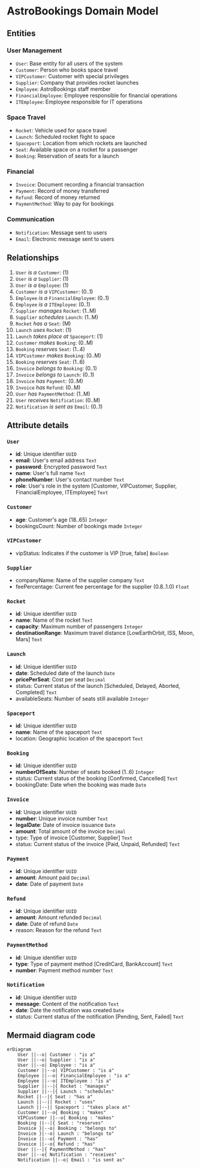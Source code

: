 # AstroBookings Domain Model

## Entities

### User Management

- `User`: Base entity for all users of the system
- `Customer`: Person who books space travel
- `VIPCustomer`: Customer with special privileges
- `Supplier`: Company that provides rocket launches
- `Employee`: AstroBookings staff member
- `FinancialEmployee`: Employee responsible for financial operations
- `ITEmployee`: Employee responsible for IT operations

### Space Travel

- `Rocket`: Vehicle used for space travel
- `Launch`: Scheduled rocket flight to space
- `Spaceport`: Location from which rockets are launched
- `Seat`: Available space on a rocket for a passenger
- `Booking`: Reservation of seats for a launch

### Financial

- `Invoice`: Document recording a financial transaction
- `Payment`: Record of money transferred
- `Refund`: Record of money returned
- `PaymentMethod`: Way to pay for bookings

### Communication

- `Notification`: Message sent to users
- `Email`: Electronic message sent to users

## Relationships

1. `User` _is a_ `Customer`: (1)
2. `User` _is a_ `Supplier`: (1)
3. `User` _is a_ `Employee`: (1)
4. `Customer` _is a_ `VIPCustomer`: (0..1)
5. `Employee` _is a_ `FinancialEmployee`: (0..1)
6. `Employee` _is a_ `ITEmployee`: (0..1)
7. `Supplier` _manages_ `Rocket`: (1..M)
8. `Supplier` _schedules_ `Launch`: (1..M)
9. `Rocket` _has a_ `Seat`: (M)
10. `Launch` _uses_ `Rocket`: (1)
11. `Launch` _takes place at_ `Spaceport`: (1)
12. `Customer` _makes_ `Booking`: (0..M)
13. `Booking` _reserves_ `Seat`: (1..4)
14. `VIPCustomer` _makes_ `Booking`: (0..M)
15. `Booking` _reserves_ `Seat`: (1..6)
16. `Invoice` _belongs to_ `Booking`: (0..1)
17. `Invoice` _belongs to_ `Launch`: (0..1)
18. `Invoice` _has_ `Payment`: (0..M)
19. `Invoice` _has_ `Refund`: (0..M)
20. `User` _has_ `PaymentMethod`: (1..M)
21. `User` _receives_ `Notification`: (0..M)
22. `Notification` _is sent as_ `Email`: (0..1)

## Attribute details

### `User`

- **id**: Unique identifier `UUID`
- **email**: User's email address `Text`
- **password**: Encrypted password `Text`
- **name**: User's full name `Text`
- **phoneNumber**: User's contact number `Text`
- **role**: User's role in the system [Customer, VIPCustomer, Supplier, FinancialEmployee, ITEmployee] `Text`

### `Customer`

- **age**: Customer's age (18..65) `Integer`
- bookingsCount: Number of bookings made `Integer`

### `VIPCustomer`

- vipStatus: Indicates if the customer is VIP [true, false] `Boolean`

### `Supplier`

- companyName: Name of the supplier company `Text`
- feePercentage: Current fee percentage for the supplier (0.8..1.0) `Float`

### `Rocket`

- **id**: Unique identifier `UUID`
- **name**: Name of the rocket `Text`
- **capacity**: Maximum number of passengers `Integer`
- **destinationRange**: Maximum travel distance [LowEarthOrbit, ISS, Moon, Mars] `Text`

### `Launch`

- **id**: Unique identifier `UUID`
- **date**: Scheduled date of the launch `Date`
- **pricePerSeat**: Cost per seat `Decimal`
- status: Current status of the launch [Scheduled, Delayed, Aborted, Completed] `Text`
- availableSeats: Number of seats still available `Integer`

### `Spaceport`

- **id**: Unique identifier `UUID`
- **name**: Name of the spaceport `Text`
- location: Geographic location of the spaceport `Text`

### `Booking`

- **id**: Unique identifier `UUID`
- **numberOfSeats**: Number of seats booked (1..6) `Integer`
- status: Current status of the booking [Confirmed, Cancelled] `Text`
- bookingDate: Date when the booking was made `Date`

### `Invoice`

- **id**: Unique identifier `UUID`
- **number**: Unique invoice number `Text`
- **legalDate**: Date of invoice issuance `Date`
- **amount**: Total amount of the invoice `Decimal`
- type: Type of invoice [Customer, Supplier] `Text`
- status: Current status of the invoice [Paid, Unpaid, Refunded] `Text`

### `Payment`

- **id**: Unique identifier `UUID`
- **amount**: Amount paid `Decimal`
- **date**: Date of payment `Date`

### `Refund`

- **id**: Unique identifier `UUID`
- **amount**: Amount refunded `Decimal`
- **date**: Date of refund `Date`
- reason: Reason for the refund `Text`

### `PaymentMethod`

- **id**: Unique identifier `UUID`
- **type**: Type of payment method [CreditCard, BankAccount] `Text`
- **number**: Payment method number `Text`

### `Notification`

- **id**: Unique identifier `UUID`
- **message**: Content of the notification `Text`
- **date**: Date the notification was created `Date`
- status: Current status of the notification [Pending, Sent, Failed] `Text`

## Mermaid diagram code

```mermaid
erDiagram
    User ||--o| Customer : "is a"
    User ||--o| Supplier : "is a"
    User ||--o| Employee : "is a"
    Customer ||--o| VIPCustomer : "is a"
    Employee ||--o| FinancialEmployee : "is a"
    Employee ||--o| ITEmployee : "is a"
    Supplier ||--|{ Rocket : "manages"
    Supplier ||--|{ Launch : "schedules"
    Rocket ||--|{ Seat : "has a"
    Launch ||--|| Rocket : "uses"
    Launch ||--|| Spaceport : "takes place at"
    Customer ||--o{ Booking : "makes"
    VIPCustomer ||--o{ Booking : "makes"
    Booking ||--|{ Seat : "reserves"
    Invoice }|--o| Booking : "belongs to"
    Invoice }|--o| Launch : "belongs to"
    Invoice ||--o{ Payment : "has"
    Invoice ||--o{ Refund : "has"
    User ||--|{ PaymentMethod : "has"
    User ||--o{ Notification : "receives"
    Notification ||--o| Email : "is sent as"
```
